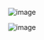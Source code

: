 
![image](https://github.com/mjwaddell1/Python/assets/35202179/ac9eeeb9-cbf4-4e82-bc83-35d82a09382c)

![image](https://github.com/mjwaddell1/Python/assets/35202179/250a705e-6ea4-48a2-9f2d-0b9b5ceb6457)


